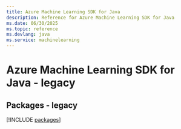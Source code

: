 ```yaml
---
title: Azure Machine Learning SDK for Java
description: Reference for Azure Machine Learning SDK for Java
ms.date: 06/30/2025
ms.topic: reference
ms.devlang: java
ms.service: machinelearning
---
```

# Azure Machine Learning SDK for Java - legacy
## Packages - legacy
[!INCLUDE [packages](machine-learning-index.md)]
